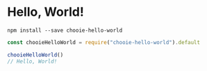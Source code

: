 # Hello, World!

```shell
npm install --save chooie-hello-world
```

```javascript
const chooieHelloWorld = require("chooie-hello-world").default

chooieHelloWorld()
// Hello, World!
```
